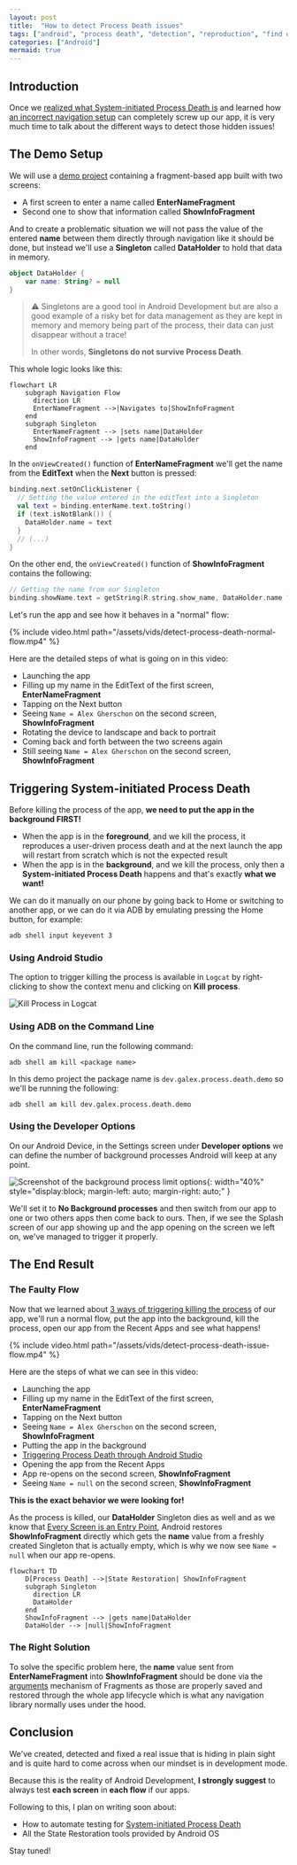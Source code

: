 ```yaml
---
layout: post
title:  "How to detect Process Death issues"
tags: ["android", "process death", "detection", "reproduction", "find out"]
categories: ["Android"]
mermaid: true
---
```


## Introduction

Once we [realized what System-initiated Process Death is](https://galex.dev/posts/process-death-is-the-rule-not-the-exception/) and learned how [an incorrect navigation setup](https://galex.dev/posts/every-screen-is-an-entry-point/) can completely screw up our app, it is very much time to talk about the different ways to detect those hidden issues!

## The Demo Setup

We will use a [demo project](https://github.com/galex/process-death-demo-project) containing a fragment-based app built with two screens:
- A first screen to enter a name called **EnterNameFragment** 
- Second one to show that information called **ShowInfoFragment**

And to create a problematic situation we will not pass the value of the entered **name** between them directly through navigation like it should be done, but instead we'll use a **Singleton** called **DataHolder** to hold that data in memory.

```kotlin
object DataHolder {
    var name: String? = null
}
```

> ⚠️ Singletons are a good tool in Android Development but are also a good example of a risky bet for data management as they are kept in memory and memory being part of the process, their data can just disappear without a trace! 
> 
> In other words, **Singletons do not survive Process Death**.

This whole logic looks like this:

```mermaid
flowchart LR
    subgraph Navigation Flow
      direction LR
      EnterNameFragment -->|Navigates to|ShowInfoFragment    
    end
    subgraph Singleton
      EnterNameFragment --> |sets name|DataHolder
      ShowInfoFragment --> |gets name|DataHolder
    end
```
In the `onViewCreated()` function of **EnterNameFragment** we'll get the name from the **EditText** when the **Next** button is pressed:
```kotlin
binding.next.setOnClickListener {
  // Setting the value entered in the editText into a Singleton
  val text = binding.enterName.text.toString()
  if (text.isNotBlank()) {
    DataHolder.name = text
  }
  // (...)
}
```
On the other end, the `onViewCreated()` function of **ShowInfoFragment** contains the following:
```kotlin
// Getting the name from our Singleton
binding.showName.text = getString(R.string.show_name, DataHolder.name ?: "null")
```
Let's run the app and see how it behaves in a "normal" flow:

{% include video.html path="/assets/vids/detect-process-death-normal-flow.mp4" %}

Here are the detailed steps of what is going on in this video:

- Launching the app
- Filling up my name in the EditText of the first screen, **EnterNameFragment**
- Tapping on the Next button
- Seeing `Name = Alex Gherschon` on the second screen, **ShowInfoFragment**
- Rotating the device to landscape and back to portrait
- Coming back and forth between the two screens again
- Still seeing `Name = Alex Gherschon` on the second screen, **ShowInfoFragment**

## Triggering System-initiated Process Death

Before killing the process of the app, **we need to put the app in the background FIRST!** 

- When the app is in the **foreground**, and we kill the process, it reproduces a user-driven process death and at the next launch the app will restart from scratch which is not the expected result
- When the app is in the **background**, and we kill the process, only then a **System-initiated Process Death** happens and that's exactly **what we want!**

We can do it manually on our phone by going back to Home or switching to another app, or we can do it via ADB by emulating pressing the Home button, for example:

```shell
adb shell input keyevent 3
```

### Using Android Studio

The option to trigger killing the process is available in `Logcat` by right-clicking to show the context menu and clicking on **Kill process**. 

![Kill Process in Logcat](/assets/img/logcat-kill-process-death.png)

### Using ADB on the Command Line

On the command line, run the following command:
```shell
adb shell am kill <package name>
```
In this demo project the package name is `dev.galex.process.death.demo` so we'll be running the following: 
```shell
adb shell am kill dev.galex.process.death.demo
```

### Using the Developer Options

On our Android Device, in the Settings screen under **Developer options** we can define the number of background processes Android will keep at any point.

![Screenshot of the background process limit options](/assets/img/background-process-limit-dev-options.png){: width="40%" style="display:block; margin-left: auto; margin-right: auto;" }

We'll set it to **No Background processes** and then switch from our app to one or two others apps then come back to ours. Then, if we see the Splash screen of our app showing up and the app opening on the screen we left on, we've managed to trigger it properly.

## The End Result

### The Faulty Flow

Now that we learned about [3 ways of triggering killing the process](#triggering-system-initiated-process-death) of our app, we'll run a normal flow, put the app into the background, kill the process, open our app from the Recent Apps and see what happens!

{% include video.html path="/assets/vids/detect-process-death-issue-flow.mp4" %}

Here are the steps of what we can see in this video:

- Launching the app
- Filling up my name in the EditText of the first screen, **EnterNameFragment**
- Tapping on the Next button
- Seeing `Name = Alex Gherschon` on the second screen, **ShowInfoFragment**
- Putting the app in the background
- [Triggering Process Death through Android Studio](#using-android-studio)
- Opening the app from the Recent Apps 
- App re-opens on the second screen, **ShowInfoFragment**
- Seeing `Name = null` on the second screen, **ShowInfoFragment**

**This is the exact behavior we were looking for!**

As the process is killed, our **DataHolder** Singleton dies as well and as we know that [Every Screen is an Entry Point](https://galex.dev/posts/every-screen-is-an-entry-point/), Android restores **ShowInfoFragment** directly which gets the **name** value from a freshly created Singleton that is actually empty, which is why we now see `Name = null` when our app re-opens.

```mermaid
flowchart TD
    D[Process Death] -->|State Restoration| ShowInfoFragment
    subgraph Singleton
      direction LR
      DataHolder
    end
    ShowInfoFragment --> |gets name|DataHolder
    DataHolder --> |null|ShowInfoFragment
```

### The Right Solution

To solve the specific problem here, the **name** value sent from **EnterNameFragment** into **ShowInfoFragment** should be done via the [arguments](https://developer.android.com/reference/androidx/fragment/app/Fragment.html#Fragment()) mechanism of Fragments as those are properly saved and restored through the whole app lifecycle which is what any navigation library normally uses under the hood.

## Conclusion

We've created, detected and fixed a real issue that is hiding in plain sight and is quite hard to come across when our mindset is in development mode.

Because this is the reality of Android Development, **I strongly suggest** to always test **each screen** in **each flow** if our apps.

Following to this, I plan on writing soon about:

- How to automate testing for [System-initiated Process Death](https://galex.dev/posts/process-death-is-the-rule-not-the-exception/)
- All the State Restoration tools provided by Android OS

Stay tuned!





